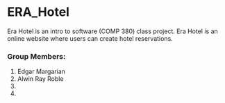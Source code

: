 # ERA_Hotel
Era Hotel is an intro to software (COMP 380) class project. Era Hotel is an online website where users can create hotel reservations. 

### Group Members:
1. Edgar Margarian
2. Alwin Ray Roble
3. 
4. 
